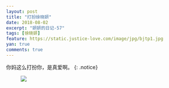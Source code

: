 ```yaml
---
layout: post
title: "打扮徐晓妍"
date: 2018-08-02
excerpt: "妍妍的日记-57"
tags: [徐晓妍]
feature: https://static.justice-love.com/image/jpg/bjtp1.jpg
yan: true
comments: true
---
```

你妈这么打扮你，是真爱啊。
{: .notice}
<figure>
    <img src="{{ site.staticUrl }}/yanyan/image/daban.jpeg?imageMogr2/auto-orient" />
</figure>
